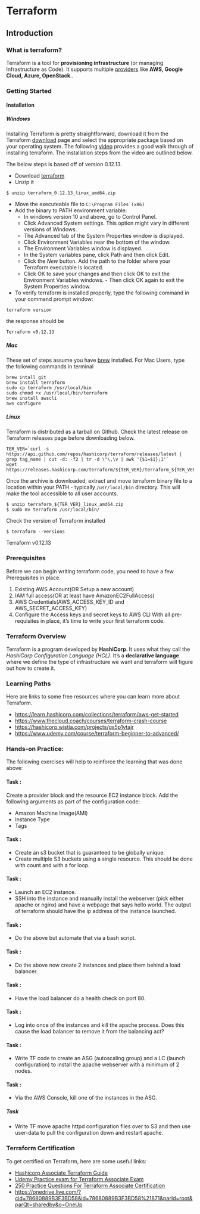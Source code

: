 # Terraform
## Introduction
### What is terraform?
Terraform is a tool for **provisioning infrastructure** (or managing Infrastructure as Code). It supports multiple [providers](https://www.terraform.io/docs/providers/index.html) like **AWS, Google Cloud, Azure, OpenStack**..

### Getting Started
#### Installation

##### Windows

Installing Terraform is pretty straightforward, download it from the Terraform [download](https://www.terraform.io/downloads.html) page and select the appropriate package based on your operating system. The following [video](https://learn.hashicorp.com/terraform/getting-started/install.html) provides a good walk through of installing terraform. The installation steps from the video are outlined below.

The below steps is based off of version 0.12.13.

- Download [terraform](https://releases.hashicorp.com/terraform/0.12.13/terraform_0.12.13_linux_amd64.zip)
- Unzip it
```
$ unzip terraform_0.12.13_linux_amd64.zip
```
- Move the executeable file to `C:\Program Files (x86)`
- Add the binary to PATH environment variable:
  - In windows version 10 and above, go to Control Panel.
  - Click Advanced System settings. This option might vary in different versions of Windows.
  - The Advanced tab of the System Properties window is displayed.
  - Click Environment Variables near the bottom of the window.
  - The Environment Variables window is displayed.
  - In the System variables pane, click Path and then click Edit.
  - Click the _New_ button. Add the path to the folder where your Terraform executable is located.
  - Click OK to save your changes and then click OK to exit the Environment Variables windows. - Then click OK again to exit the System Properties window.
- To verify terraform is installed properly, type the following command in your command prompt window:
```
terraform version
```
the response should be
```
Terraform v0.12.13
```

##### Mac
These set of steps assume you have [brew](brew.sh) installed.
For Mac Users, type the following commands in terminal
```
brew intall git
brew install terraform
sudo cp terraform /usr/local/bin
sudo chmod +x /usr/local/bin/terraform
brew install awscli
aws configure
```

##### Linux
Terraform is distributed as a tarball on Github. Check the latest release on Terraform releases page before downloading below.
```
TER_VER=`curl -s https://api.github.com/repos/hashicorp/terraform/releases/latest | grep tag_name | cut -d: -f2 | tr -d \"\,\v | awk '{$1=$1};1'`
wget https://releases.hashicorp.com/terraform/${TER_VER}/terraform_${TER_VER}_linux_amd64.zip
```
Once the archive is downloaded, extract and move terraform binary file to a location within your PATH - typically `/usr/local/bin` directory. This will make the tool accessible to all user accounts.
```
$ unzip terraform_${TER_VER}_linux_amd64.zip
$ sudo mv terraform /usr/local/bin/
```
Check the version of Terraform installed
```
$ terraform --versions
```
Terraform v0.12.13

### Prerequisites
Before we can begin writing terraform code, you need to have a few Prerequisites in place.
1. Existing AWS Account(OR Setup a new account)
1. IAM full access(OR at least have AmazonEC2FullAccess)
1. AWS Credentials(AWS_ACCESS_KEY_ID and AWS_SECRET_ACCESS_KEY)
1. Configure the Access keys and secret keys to AWS CLI
With all pre-requisites in place, it’s time to write your first terraform code.

### Terraform Overview

Terraform is a program developed by  **HashiCorp**. It uses what they call the _HashiCorp Configuration Language (HCL)_. It’s a **declarative language** where we define the type of infrastructure we want and terraform will figure out how to create it.

### Learning Paths
Here are links to some free resources where you can learn more about Terraform.
 - https://learn.hashicorp.com/collections/terraform/aws-get-started
 - https://www.thecloud.coach/courses/terraform-crash-course
 - https://hashicorp.wistia.com/projects/gs5p1ytajr
 - https://www.udemy.com/course/terraform-beginner-to-advanced/


### Hands-on Practice:
The following exercises will help to reinforce the learning that was done above:

#### Task :
Create a provider block and the resource EC2 instance block. Add the following arguments as part of the configuration code:
- Amazon Machine Image(AMI)
- Instance Type
- Tags

#### Task :
- Create an s3 bucket that is guaranteed to be globally unique.
- Create multiple S3 buckets using a single resource. This should be done with count and with a for loop.

#### Task :
- Launch an EC2 instance.
- SSH into the instance and manually install the webserver (pick either apache or nginx) and have a webpage that says hello world. The output of terraform should have the ip address of the instance launched.

#### Task :
- Do the above but automate that via a bash script.

#### Task :
- Do the above now create 2 instances and place them behind a load balancer.

#### Task :
- Have the load balancer do a health check on port 80.

#### Task :
- Log into once of the instances and kill the apache process. Does this cause the load balancer to remove it from the balancing act?

#### Task :
- Write TF code to create an ASG (autoscaling group) and a LC (launch configuration) to install the apache webserver with a minimum of 2 nodes.

#### Task :
- Via the AWS Console, kill one of the instances in the ASG.

##### Task
- Write TF move apache httpd configuration files over to S3 and then use user-data to pull the configuration down and restart apache.

### Terraform Certification
To get certified on Terraform, here are some useful links:
- [Hashicorp Associate Terraform Guide](https://learn.hashicorp.com/tutorials/terraform/associate-study)
- [Udemy Practice exam for Terraform Associate Exam](https://www.udemy.com/course/terraform-associate-practice-exam/)
- [250 Practice Questions For Terraform Associate Certification](https://medium.com/bb-tutorials-and-thoughts/250-practice-questions-for-terraform-associate-certification-7a3ccebe6a1a)
- https://onedrive.live.com/?cid=78680889B3F3BD58&id=78680889B3F3BD58%21871&parId=root&parQt=sharedby&o=OneUp
